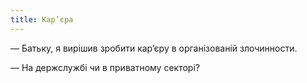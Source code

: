```yaml
---
title: Кар’єра 
---
```


— Батьку, я вирішив зробити кар’єру в організованій злочинности.

— На держслужбі чи в приватному секторі?

